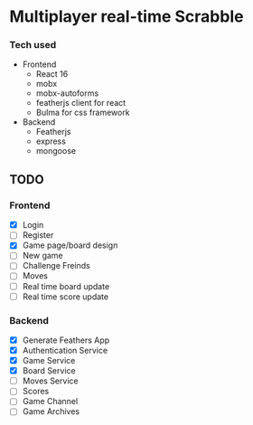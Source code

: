 # Multiplayer real-time Scrabble

### Tech used

- Frontend
  - React 16
  - mobx
  - mobx-autoforms
  - featherjs client for react
  - Bulma for css framework
- Backend
  - Featherjs
  - express
  - mongoose

## TODO

### Frontend

- [x] Login
- [ ] Register
- [x] Game page/board design
- [ ] New game
- [ ] Challenge Freinds
- [ ] Moves
- [ ] Real time board update
- [ ] Real time score update

### Backend

- [x] Generate Feathers App
- [x] Authentication Service
- [x] Game Service
- [x] Board Service
- [ ] Moves Service
- [ ] Scores
- [ ] Game Channel
- [ ] Game Archives
